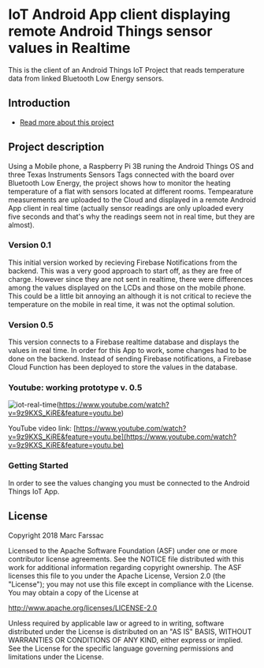 # IoT Android App client displaying remote Android Things sensor values in Realtime

This is the client of an Android Things IoT Project that reads temperature data from linked Bluetooth Low Energy sensors.

## Introduction

- [Read more about this project](https://github.com/marcfarssac/IoT-Android-Things-Multiple-Sensor-Remote-Temperature-Monitor)

## Project description

Using a Mobile phone, a Raspberry Pi 3B runing the Android Things OS and three Texas Instruments Sensors Tags connected with the board over Bluetooth Low Energy, the project shows how to monitor the heating temperature of a flat with sensors located at different rooms. Tempearature measurements are uploaded to the Cloud and displayed in a remote Android App client in real time (actually sensor readings are only uploaded every five seconds and that's why the readings seem not in real time, but they are almost).

### Version 0.1

This initial version worked by recieving Firebase Notifications from the backend. This was a very good approach to start off, as they are free of charge. However since they are not sent in realtime, there were differences among the values displayed on the LCDs and those on the mobile phone. This could be a little bit annoying an although it is not critical to recieve the temperature on the mobile in real time, it was not the optimal solution.

### Version 0.5

This version connects to a Firebase realtime database and displays the values in real time. In order for this App to work, some changes had to be done on the backend. Instead of sending Firebase notifications, a Firebase Cloud Function has been deployed to store the values in the database.

### Youtube: working prototype v. 0.5

![iot-real-time](https://user-images.githubusercontent.com/18221570/48318536-bbce9080-e602-11e8-951c-29af91aa3dd7.PNG)(https://www.youtube.com/watch?v=9z9KXS_KiRE&feature=youtu.be)

YouTube video link: [https://www.youtube.com/watch?v=9z9KXS_KiRE&feature=youtu.be](https://www.youtube.com/watch?v=9z9KXS_KiRE&feature=youtu.be)

### Getting Started

In order to see the values changing you must be connected to the Android Things IoT App.


License
-------

Copyright 2018 Marc Farssac

Licensed to the Apache Software Foundation (ASF) under one or more contributor
license agreements.  See the NOTICE file distributed with this work for
additional information regarding copyright ownership.  The ASF licenses this
file to you under the Apache License, Version 2.0 (the "License"); you may not
use this file except in compliance with the License.  You may obtain a copy of
the License at

  http://www.apache.org/licenses/LICENSE-2.0

Unless required by applicable law or agreed to in writing, software
distributed under the License is distributed on an "AS IS" BASIS, WITHOUT
WARRANTIES OR CONDITIONS OF ANY KIND, either express or implied.  See the
License for the specific language governing permissions and limitations under
the License.
